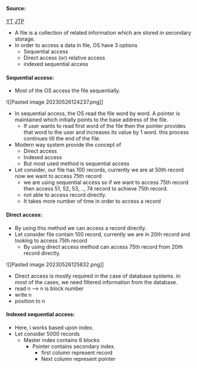 #### Source:
[YT](https://www.youtube.com/watch?v=0vno0Ra0wEg&list=PLXj4XH7LcRfDrdQuJTHIPmKMpa7eYVaPm&index=77)
[JTP](https://www.javatpoint.com/os-file-access-methods)


* A file is a collection of related information which are stored in secondary storage.
* In order to access a data in file, OS have 3 options
	* Sequential access
	* Direct access (or) relative access
	* indexed sequential access

#### Sequential access:

* Most of the OS access the file sequentially.

![[Pasted image 20230526124237.png]]

* In sequential access, the OS read the file word by word. A pointer is maintained which initially points to the base address of the file.
	* If user wants to read first word of the file then the pointer provides that word to the user and increases its value by 1 word. this process continues till the end of the file.
* Modern way system provide the concept of 
	* Direct access
	* Indexed access
	* But most used method is sequential access
* Let consider, our file has 100 records, currently we are at 50th record now we want to access 75th record
	* we are using sequential access so if we want to access 75th record then access 51, 52, 53, .., 74 record to achieve 75th record.
	* not able to access record directly.
	* It takes more number of time in order to access a record

#### Direct access:

* By using this method we can access a record directly.
* Let consider file contain 100 record, currently we are in 20th record and looking to access 75th record
	* By using direct access method can access 75th record from 20th record directly.

![[Pasted image 20230526125832.png]]

* Direct access is mostly required in the case of database systems. in most of the cases, we need filtered information from the database.
* read n --> n is block number
* write n
* position to n


#### Indexed sequential access:

* Here, i works based upon index.
* Let consider 5000 records
	* Master index contains 6 blocks
		* Pointer contains secondary index.
			* first column represent record
			* Next column represent pointer

